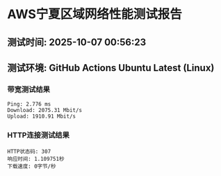 # AWS宁夏区域网络性能测试报告
## 测试时间: 2025-10-07 00:56:23
## 测试环境: GitHub Actions Ubuntu Latest (Linux)

### 带宽测试结果
```
Ping: 2.776 ms
Download: 2075.31 Mbit/s
Upload: 1910.91 Mbit/s
```

### HTTP连接测试结果
```
HTTP状态码: 307
响应时间: 1.109751秒
下载速度: 0字节/秒
```

